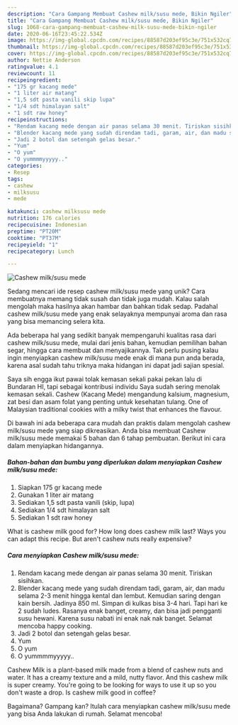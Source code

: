 ```yaml
---
description: "Cara Gampang Membuat Cashew milk/susu mede, Bikin Ngiler"
title: "Cara Gampang Membuat Cashew milk/susu mede, Bikin Ngiler"
slug: 1068-cara-gampang-membuat-cashew-milk-susu-mede-bikin-ngiler
date: 2020-06-16T23:45:22.534Z
image: https://img-global.cpcdn.com/recipes/88587d203ef95c3e/751x532cq70/cashew-milksusu-mede-foto-resep-utama.jpg
thumbnail: https://img-global.cpcdn.com/recipes/88587d203ef95c3e/751x532cq70/cashew-milksusu-mede-foto-resep-utama.jpg
cover: https://img-global.cpcdn.com/recipes/88587d203ef95c3e/751x532cq70/cashew-milksusu-mede-foto-resep-utama.jpg
author: Nettie Anderson
ratingvalue: 4.1
reviewcount: 11
recipeingredient:
- "175 gr kacang mede"
- "1 liter air matang"
- "1,5 sdt pasta vanili skip lupa"
- "1/4 sdt himalayan salt"
- "1 sdt raw honey"
recipeinstructions:
- "Rendam kacang mede dengan air panas selama 30 menit. Tiriskan sisihkan."
- "Blender kacang mede yang sudah direndam tadi, garam, air, dan madu selama 2-3 menit hingga kental dan lembut. Kemudian saring dengan kain bersih. Jadinya 850 ml. Simpan di kulkas bisa 3-4 hari. Tapi hari ke 2 sudah ludes. Rasanya enak banget, creamy, dan bisa jadi pengganti susu hewani. Karena susu nabati ini enak nak nak banget. Selamat mencoba happy cooking."
- "Jadi 2 botol dan setengah gelas besar."
- "Yum"
- "O yum"
- "O yummmmyyyyy.."
categories:
- Resep
tags:
- cashew
- milksusu
- mede

katakunci: cashew milksusu mede 
nutrition: 176 calories
recipecuisine: Indonesian
preptime: "PT20M"
cooktime: "PT37M"
recipeyield: "1"
recipecategory: Lunch

---
```



![Cashew milk/susu mede](https://img-global.cpcdn.com/recipes/88587d203ef95c3e/751x532cq70/cashew-milksusu-mede-foto-resep-utama.jpg)

Sedang mencari ide resep cashew milk/susu mede yang unik? Cara membuatnya memang tidak susah dan tidak juga mudah. Kalau salah mengolah maka hasilnya akan hambar dan bahkan tidak sedap. Padahal cashew milk/susu mede yang enak selayaknya mempunyai aroma dan rasa yang bisa memancing selera kita.

Ada beberapa hal yang sedikit banyak mempengaruhi kualitas rasa dari cashew milk/susu mede, mulai dari jenis bahan, kemudian pemilihan bahan segar, hingga cara membuat dan menyajikannya. Tak perlu pusing kalau ingin menyiapkan cashew milk/susu mede enak di mana pun anda berada, karena asal sudah tahu triknya maka hidangan ini dapat jadi sajian spesial.

Saya sih engga ikut pawai tolak kemasan sekali pakai pekan lalu di Bundaran HI, tapi sebagai kontribusi individu Saya sudah sering menolak kemasan sekali. Cashew (Kacang Mede) mengandung kalsium, magnesium, zat besi dan asam folat yang penting untuk kesehatan tulang. One of Malaysian traditional cookies with a milky twist that enhances the flavour.


Di bawah ini ada beberapa cara mudah dan praktis dalam mengolah cashew milk/susu mede yang siap dikreasikan. Anda bisa membuat Cashew milk/susu mede memakai 5 bahan dan 6 tahap pembuatan. Berikut ini cara dalam menyiapkan hidangannya.

<!--inarticleads1-->

##### Bahan-bahan dan bumbu yang diperlukan dalam menyiapkan Cashew milk/susu mede:

1. Siapkan 175 gr kacang mede
1. Gunakan 1 liter air matang
1. Sediakan 1,5 sdt pasta vanili (skip, lupa)
1. Sediakan 1/4 sdt himalayan salt
1. Sediakan 1 sdt raw honey


What is cashew milk good for? How long does cashew milk last? Ways you can adapt this recipe. But aren&#39;t cashew nuts really expensive? 

<!--inarticleads2-->

##### Cara menyiapkan Cashew milk/susu mede:

1. Rendam kacang mede dengan air panas selama 30 menit. Tiriskan sisihkan.
1. Blender kacang mede yang sudah direndam tadi, garam, air, dan madu selama 2-3 menit hingga kental dan lembut. Kemudian saring dengan kain bersih. Jadinya 850 ml. Simpan di kulkas bisa 3-4 hari. Tapi hari ke 2 sudah ludes. Rasanya enak banget, creamy, dan bisa jadi pengganti susu hewani. Karena susu nabati ini enak nak nak banget. Selamat mencoba happy cooking.
1. Jadi 2 botol dan setengah gelas besar.
1. Yum
1. O yum
1. O yummmmyyyyy..


Cashew Milk is a plant-based milk made from a blend of cashew nuts and water. It has a creamy texture and a mild, nutty flavor. And this cashew milk is super creamy. You&#39;re going to be looking for ways to use it up so you don&#39;t waste a drop. Is cashew milk good in coffee? 

Bagaimana? Gampang kan? Itulah cara menyiapkan cashew milk/susu mede yang bisa Anda lakukan di rumah. Selamat mencoba!

